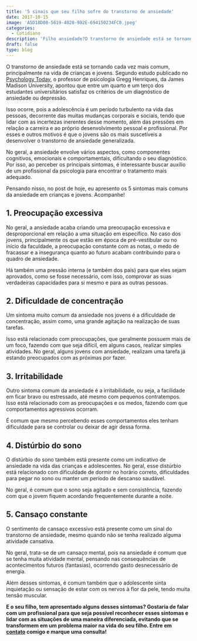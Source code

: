 ```yaml
---
title: '5 sinais que seu filho sofre do transtorno de ansiedade'
date: 2017-10-15
image: 'A5D18D08-5619-4020-982E-694150234FC0.jpeg'
categories:
  - Cotidiano
description: 'Filho ansiedade?O transtorno de ansiedade está se tornando cada vez mais comum, principalmente na vida de crianças e jovens. Segundo estudo publicado...'
draft: false
type: blog
---
```


O transtorno de ansiedade está se tornando cada vez mais comum, principalmente na vida de crianças e jovens. Segundo estudo publicado no [Psychology Today](https://www.psychologytoday.com/blog/theory-knowledge/201402/the-college-student-mental-health-crisis), o professor de psicologia Gregg Henriques, da James Madison University, apontou que entre um quarto e um terço dos estudantes universitários satisfaz os critérios de um diagnóstico de ansiedade ou depressão.

Isso ocorre, pois a adolescência é um período turbulento na vida das pessoas, decorrente das muitas mudanças corporais e sociais, tendo que lidar com as incertezas inerentes desse momento, além das pressões em relação a carreira e ao próprio desenvolvimento pessoal e profissional. Por esses e outros motivos é que o jovens são os mais suscetíveis a desenvolver o transtorno de ansiedade generalizada.

No geral, a ansiedade envolve vários aspectos, como componentes cognitivos, emocionais e comportamentais, dificultando o seu diagnóstico. Por isso, ao perceber os principais sintomas, é interessante buscar auxílio de um profissional da psicologia para encontrar o tratamento mais adequado.

Pensando nisso, no post de hoje, eu apresento os 5 sintomas mais comuns da ansiedade em crianças e jovens. Acompanhe!

## 1. **Preocupação excessiva**

No geral, a ansiedade acaba criando uma preocupação excessiva e desproporcional em relação a uma situação em específico. No caso dos jovens, principalmente os que estão em época de pré-vestibular ou no início da faculdade, a preocupação constante com as notas, o medo de fracassar e a insegurança quanto ao futuro acabam contribuindo para o quadro de ansiedade.

Há também uma pressão interna (e também dos pais) para que eles sejam aprovados, como se fosse necessário, com isso, comprovar as suas verdadeiras capacidades para si mesmo e para as outras pessoas.

## 2. **Dificuldade de concentração**

Um sintoma muito comum da ansiedade nos jovens é a dificuldade de concentração, assim como, uma grande agitação na realização de suas tarefas.

Isso está relacionado com preocupações, que geralmente possuem mais de um foco, fazendo com que seja difícil, em alguns casos, realizar simples atividades. No geral, alguns jovens com ansiedade, realizam uma tarefa já estando preocupados com as próximas por fazer.

## 3. **Irritabilidade**

Outro sintoma comum da ansiedade é a irritabilidade, ou seja, a facilidade em ficar bravo ou estressado, até mesmo com pequenos contratempos. Isso está relacionado com as preocupações e os medos, fazendo com que comportamentos agressivos ocorram.

É comum que mesmo percebendo esses comportamentos eles tenham dificuldade para se controlar ou deixar de agir dessa forma.

## 4. **Distúrbio do sono**

O distúrbio do sono também está presente como um indicativo de ansiedade na vida das crianças e adolescentes. No geral, esse distúrbio está relacionado com dificuldade de dormir no horário correto, dificuldades para pegar no sono ou manter um período de descanso saudável.

No geral, é comum que o sono seja agitado e sem consistência, fazendo com que o jovem fiquem acordando frequentemente durante a noite.

## 5. **Cansaço constante**

O sentimento de cansaço excessivo está presente como um sinal do transtorno de ansiedade, mesmo quando não se tenha realizado alguma atividade cansativa.

No geral, trata-se de um cansaço mental, pois na ansiedade é comum que se tenha muita atividade mental, pensando nas consequências de acontecimentos futuros (fantasias), ocorrendo gasto desnecessário de energia.

Além desses sintomas, é comum também que o adolescente sinta inquietação ou sensação de estar com os nervos à flor da pele, tendo muita tensão muscular.

**E o seu filho, tem apresentado alguns desses sintomas? Gostaria de falar com um profissional para que seja possível reconhecer esses sintomas e lidar com as situações de uma maneira diferenciada, evitando que se transformem em um problema maior na vida do seu filho. Entre em [contato](/contato/) comigo e marque uma consulta!**

